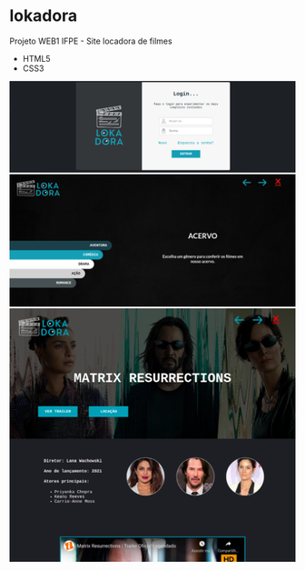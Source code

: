 # lokadora
Projeto WEB1 IFPE - Site locadora de filmes
- HTML5
- CSS3
<img src="https://github.com/darllen/lokadora/blob/11a76115b8a2309e47558663c33d669452809568/img/tela-login.png" alt="tela-login">
<img src="https://github.com/darllen/lokadora/blob/b985947561eacd3df4689a43cfafbf80651975b4/img/tela-acervo.png" alt="tela-acervo">
<img src="https://github.com/darllen/lokadora/blob/b985947561eacd3df4689a43cfafbf80651975b4/img/tela-filme.png" alt="tela-filme">



